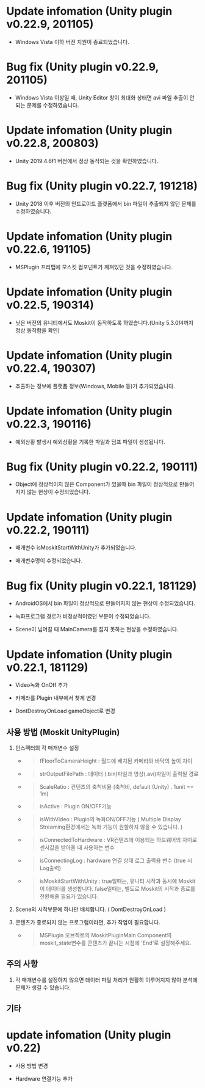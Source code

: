 # Update infomation (Unity plugin v0.22.9, 201105)

- Windows Vista 이하 버전 지원이 종료되었습니다.

# Bug fix (Unity plugin v0.22.9, 201105)

- Windows Vista 이상일 때, Unity Editor 창이 최대화 상태면 avi 파일 추출이 안되는 문제를 수정하였습니다.

# Update infomation (Unity plugin v0.22.8, 200803)

- Unity 2019.4.6f1 버전에서 정상 동작되는 것을 확인하였습니다.

# Bug fix (Unity plugin v0.22.7, 191218)

- Unity 2018 이후 버전의 안드로이드 플랫폼에서 bin 파일이 추출되지 않던 문제를 수정하였습니다.

# Update infomation (Unity plugin v0.22.6, 191105)

- MSPlugin 프리팹에 모스킷 컴포넌트가 깨져있던 것을 수정하였습니다.

# Update infomation (Unity plugin v0.22.5, 190314)

- 낮은 버전의 유니티에서도 Moskit이 동작하도록 하였습니다.(Unity 5.3.0f4까지 정상 동작함을 확인)

# Update infomation (Unity plugin v0.22.4, 190307)

- 추출하는 정보에 플랫폼 정보(Windows, Mobile 등)가 추가되었습니다.

# Update infomation (Unity plugin v0.22.3, 190116)

- 예외상황 발생시 예외상황을 기록한 파일과 덤프 파일이 생성됩니다.

# Bug fix (Unity plugin v0.22.2, 190111)

- Object에 정상적이지 않은 Component가 있을때 bin 파일이 정상적으로 만들어지지 않는 현상이 수정되었습니다.

# Update infomation (Unity plugin v0.22.2, 190111)

- 매개변수 isMoskitStartWithUnity가 추가되었습니다.

- 매개변수명이 수정되었습니다.

# Bug fix (Unity plugin v0.22.1, 181129)

- AndroidOS에서  bin 파일이 정상적으로 만들어지지 않는 현상이 수정되었습니다.

- 녹화프로그램 경로가 비정상적이였던 부분이 수정되었습니다.

- Scene이 넘어갈 때 MainCamera를 잡지 못하는 현상을 수정하였습니다.

# Update infomation (Unity plugin v0.22.1, 181129)

- Video녹화 OnOff 추가

- 카메라를 Plugin 내부에서 찾게 변경

- DontDestroyOnLoad gameObject로 변경

## 사용 방법 (Moskit UnityPlugin)

1. 인스펙터의 각 매개변수 설정
	
	* > fFloorToCameraHeight : 월드에 배치된 카메라와 바닥의 높이 차이

	* > strOutputFilePath : 데이터 (.bin)파일과 영상(.avi)파일이 출력될 경로

	* > ScaleRatio : 컨텐츠의 축척비율 (축척비, default (Unity) . 1unit == 1m)

	* > isActive : Plugin ON/OFF기능	

	* > isWithVideo : Plugin의 녹화ON/OFF기능 ( Multiple Display Streaming환경에서는 녹화 기능이 원할하지 않을 수 있습니다. )

	* > isConnectedToHardware : VR컨텐츠에 이용되는 하드웨어의 자이로센서값을 받아올 때 사용하는 변수

	* > isConnectingLog : hardware 연결 상태 로그 출력용 변수 (true 시 Log출력)
	
	* > isMoskitStartWithUnity : true일때는, 유니티 시작과 동시에 Moskit이 데이터를 생성합니다. 
	false일때는, 별도로 Moskit의 시작과 종료를 전환해줄 필요가 있습니다.
	

2. Scene의 시작부분에 하나만 배치합니다. ( DontDestroyOnLoad )

3. 콘텐츠가 종료되지 않는 프로그램이라면, 추가 작업이 필요합니다.

	* > MSPlugin 오브젝트의 MoskitPluginMain Component의 moskit_state변수를 콘텐츠가 끝나는 시점에 'End'로 설정해주세요.

## 주의 사항	

1. 각 매개변수를 설정하지 않으면 데이터 파일 처리가 원활히 이루어지지 않아 분석에 문제가 생길 수 있습니다.
 
## 기타

# update infomation (Unity plugin v0.22)

- 사용 방법 변경 

- Hardware 연결기능 추가
